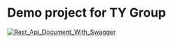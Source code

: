 <span><h1>Demo project for TY Group</h1></span>
<a href="https://ibb.co/kHzKve"><img src="https://cdn.pbrd.co/images/HxOp00o.png" alt="Rest_Api_Document_With_Swagger" border="0"></a>
